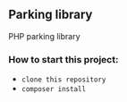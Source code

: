 Parking library
-------------------

PHP parking library

   
### How to start this project: ###
* `clone this repository`
* `composer install`
